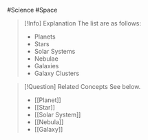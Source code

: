 #Science #Space

> [!Info] Explanation
> The list are as follows:
> - Planets
> - Stars
> - Solar Systems
> - Nebulae
> - Galaxies
> - Galaxy Clusters

> [!Question] Related Concepts
> See below.
> - [[Planet]]
> - [[Star]]
> - [[Solar System]]
> - [[Nebula]]
> - [[Galaxy]]

